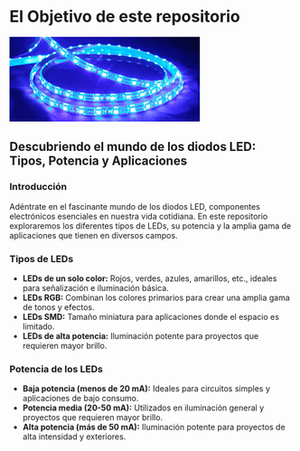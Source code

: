 # El Objetivo de este repositorio

![alt text](images.jpeg)

## Descubriendo el mundo de los diodos LED: Tipos, Potencia y Aplicaciones

### Introducción

Adéntrate en el fascinante mundo de los diodos LED, componentes electrónicos esenciales en nuestra vida cotidiana. En este repositorio exploraremos los diferentes tipos de LEDs, su potencia y la amplia gama de aplicaciones que tienen en diversos campos.

### Tipos de LEDs

* **LEDs de un solo color:** Rojos, verdes, azules, amarillos, etc., ideales para señalización e iluminación básica.
* **LEDs RGB:** Combinan los colores primarios para crear una amplia gama de tonos y efectos.
* **LEDs SMD:** Tamaño miniatura para aplicaciones donde el espacio es limitado.
* **LEDs de alta potencia:** Iluminación potente para proyectos que requieren mayor brillo.

### Potencia de los LEDs

* **Baja potencia (menos de 20 mA):** Ideales para circuitos simples y aplicaciones de bajo consumo.
* **Potencia media (20-50 mA):** Utilizados en iluminación general y proyectos que requieren mayor brillo.
* **Alta potencia (más de 50 mA):** Iluminación potente para proyectos de alta intensidad y exteriores.
